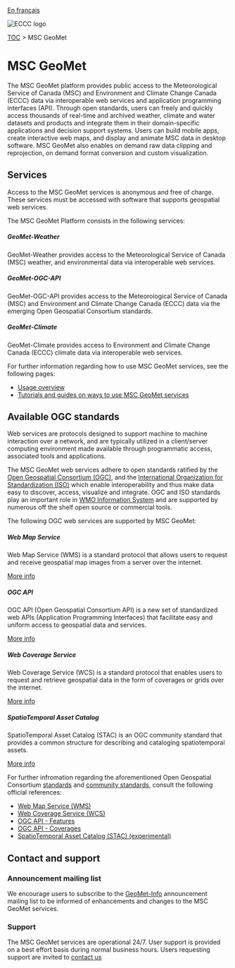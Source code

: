 [En français](readme_fr.md)

![ECCC logo](../img_eccc-logo.png)

[TOC](../readme_en.md) > MSC GeoMet


# MSC GeoMet

The MSC GeoMet platform provides public access to the Meteorological Service of Canada (MSC) and Environment and Climate Change Canada (ECCC) data via interoperable web services and application programming interfaces (API). Through open standards, users can freely and quickly access thousands of real-time and archived weather, climate and water datasets and products and integrate them in their domain-specific applications and decision support systems. Users can build mobile apps, create interactive web maps, and display and animate MSC data in desktop software. MSC GeoMet also enables on demand raw data clipping and reprojection, on demand format conversion and custom visualization.

## Services

Access to the MSC GeoMet services is anonymous and free of charge. These services must be accessed with software that supports geospatial web services.

The MSC GeoMet Platform consists in the following services:
</br>

<div class="card-deck">
  <div class="card text-black mb-3 text-center">
    <div class="card-header bg-light"><h5>GeoMet-Weather</h5></div>
    <div class="card-body">
      <p class="card-text">GeoMet-Weather provides access to the Meteorological Service of Canada (MSC) weather, and environmental data via interoperable web services.</p>
    </div>
  </div>
  <div class="card mb-3 text-center">
    <div class="card-header bg-light"><h5>GeoMet-OGC-API</h5></div>
    <div class="card-body">
      <p class="card-text">GeoMet-OGC-API provides access to the Meteorological Service of Canada (MSC) and Environment and Climate Change Canada (ECCC) data via the emerging Open Geospatial Consortium standards.</p>
    </div>
  </div>
  <div class="card mb-3 text-center">
    <div class="card-header bg-light"><h5>GeoMet-Climate</h5></div>
    <div class="card-body">
      <p class="card-text">GeoMet-Climate provides access to Environment and Climate Change Canada (ECCC) climate data via interoperable web services.</p>
    </div>
  </div>
</div>

For further information regarding how to use MSC GeoMet services, see the following pages:

*    [Usage overview](https://eccc-msc.github.io/open-data/usage/readme_en/)
*    [Tutorials and guides on ways to use MSC GeoMet services](/usage/tutorials_en/)

## Available OGC standards

Web services are protocols designed to support machine to machine interaction over a network, and are typically utilized in a client/server computing environment made available through programmatic access, associated tools and applications.

The MSC GeoMet web services adhere to open standards ratified by the [Open Geospatial Consortium (OGC)](https://www.opengeospatial.org/), and the [International Organization for Standardization (ISO)](https://www.isotc211.org/) which enable interoperability and thus make data easy to discover, access, visualize and integrate. OGC and ISO standards play an important role in [WMO Information System](https://public.wmo.int/en) and are supported by numerous off the shelf open source or commercial tools.

The following OGC web services are supported by MSC GeoMet:
<div class="card-deck">
  <div class="card text-black mb-3 text-center">
    <div class="card-header bg-light"><h5>Web Map Service</h5></div>
    <div class="card-body">
      <p class="card-text">Web Map Service (WMS) is a standard protocol that allows users to request and receive geospatial map images from a server over the internet.</p>
      <a href="../wms_en" class="btn btn btn-primary">More info</a>
    </div>
  </div>
  <div class="card mb-3 text-center">
    <div class="card-header bg-light"><h5>OGC API</h5></div>
    <div class="card-body">
      <p class="card-text">
      OGC API (Open Geospatial Consortium API) is a new set of standardized web APIs (Application Programming Interfaces) that facilitate easy and uniform access to geospatial data and services.</p>
      <a href="../ogc_api_en" class="btn btn-primary">More info</a>
    </div>
  </div>
</div>

<div class="card-deck">
  <div class="card mb-3 text-center">
    <div class="card-header bg-light"><h5>Web Coverage Service</h5></div>
    <div class="card-body">
      <p class="card-text">
      Web Coverage Service (WCS) is a standard protocol that enables users to request and retrieve geospatial data in the form of coverages or grids over the internet.</p>
      <a href="../wcs_en" class="btn btn-primary">More info</a>
    </div>
  </div>
  <div class="card mb-3 text-center">
    <div class="card-header bg-light"><h5>SpatioTemporal Asset Catalog</h5></div>
    <div class="card-body">
      <p class="card-text">
      SpatioTemporal Asset Catalog (STAC) is an OGC community standard that provides a common structure for describing and cataloging spatiotemporal assets.</p>
      <a href="../stac_en" class="btn btn-primary">More info</a>
    </div>
  </div>
</div>

For further infromation regarding the aforementioned Open Geospatial Consortium [standards](https://www.ogc.org/standards) and [community standards](https://www.ogc.org/standards/community/), consult the following official references:

*   [Web Map Service (WMS)](https://www.opengeospatial.org/standards/wms)
*   [Web Coverage Service (WCS)](https://www.opengeospatial.org/standards/wcs)
*   [OGC API - Features](https://ogcapi.ogc.org/features/)
*   [OGC API - Coverages](https://ogcapi.ogc.org/coverages/)
*   [SpatioTemporal Asset Catalog (STAC) (experimental)](https://stacspec.org/en)

## Contact and support

### <span class="badge badge-light">Announcement mailing list</span>

We encourage users to subscribe to the [GeoMet-Info](https://lists.ec.gc.ca/cgi-bin/mailman/listinfo/geomet-info) announcement mailing list to be informed of enhancements and changes to the MSC GeoMet services.


### <span class="badge badge-light">Support</span>

The MSC GeoMet services are operational 24/7. User support is provided on a best effort basis during normal business hours. Users requesting support are invited to [contact us](https://www.weather.gc.ca/mainmenu/contact_us_e.html)

</br></br></br>
